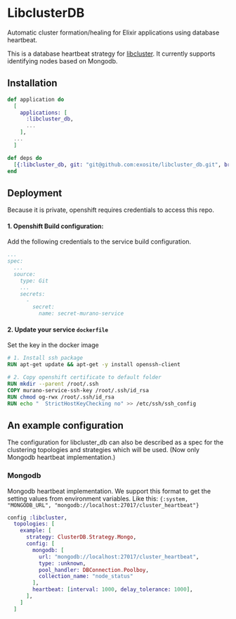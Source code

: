 # LibclusterDB

Automatic cluster formation/healing for Elixir applications using database heartbeat.

This is a database heartbeat strategy for [libcluster](https://hexdocs.pm/libcluster/). It currently supports identifying nodes based on Mongodb.

## Installation

```elixir
def application do
  [
    applications: [
      :libcluster_db,
      ...
    ],
  ...
  ]

def deps do
  [{:libcluster_db, git: "git@github.com:exosite/libcluster_db.git", branch: "master"}]
end
```

## Deployment

Because it is private, openshift requires credentials to access this repo.

#### 1. Openshift Build configuration:

Add the following credentials to the service build configuration.

```yaml
...
spec:
  ...
  source:
    type: Git
    ...
    secrets:
      -
        secret:
          name: secret-murano-service
```

#### 2. Update your service `dockerfile`

Set the key in the docker image

```dockerfile
# 1. Install ssh package
RUN apt-get update && apt-get -y install openssh-client

# 2. Copy openshift certificate to default folder
RUN mkdir --parent /root/.ssh
COPY murano-service-ssh-key /root/.ssh/id_rsa
RUN chmod og-rwx /root/.ssh/id_rsa
RUN echo "	StrictHostKeyChecking no" >> /etc/ssh/ssh_config
```

## An example configuration

The configuration for libcluster_db can also be described as a spec for the clustering topologies and strategies which will be used. (Now only Mongodb heartbeat implementation.)

### Mongodb
Mongodb heartbeat implementation. We support this format to get the setting values from environment variables. Like this:
`{:system, "MONGODB_URL", "mongodb://localhost:27017/cluster_heartbeat"}`

```elixir
config :libcluster,
  topologies: [
    example: [
      strategy: ClusterDB.Strategy.Mongo,
      config: [
        mongodb: [
          url: "mongodb://localhost:27017/cluster_heartbeat",
          type: :unknown,
          pool_handler: DBConnection.Poolboy,
          collection_name: "node_status"
        ],
        heartbeat: [interval: 1000, delay_tolerance: 1000],
      ],
    ]
  ]
```

